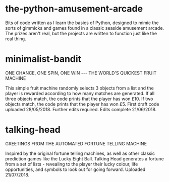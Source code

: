 # the-python-amusement-arcade
Bits of code written as I learn the basics of Python, designed to mimic the sorts of gimmicks and games found in a classic seaside amusement arcade. The prizes aren't real, but the projects are written to function just like the real thing.

# minimalist-bandit
ONE CHANCE, ONE SPIN, ONE WIN --- THE WORLD'S QUICKEST FRUIT MACHINE

This simple fruit machine randomly selects 3 objects from a list and the player is rewarded according to how many matches are generated. If all three objects match, the code prints that the player has won £10. If two objects match, the code prints that the player has won £5. First draft code uploaded 28/05/2018. Further edits required. Edits complete 21/06/2018.

# talking-head
GREETINGS FROM THE AUTOMATED FORTUNE TELLING MACHINE

Inspired by the original fortune telling machines, as well as other classic prediction games like the Lucky Eight Ball. Talking Head generates a fortune from a set of lists - revealing to the player their lucky colour, life opportunities, and symbols to look out for going forward. Uploaded 21/07/2018.



